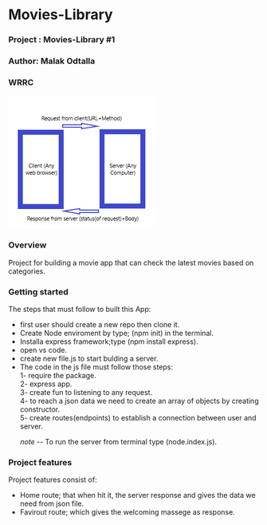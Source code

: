 # Movies-Library

### Project :  Movies-Library #1

### Author: Malak Odtalla

### WRRC


![image](wrrc.png)



### Overview

Project for building a movie app that can check the latest movies based on categories.

### Getting started
The steps that must follow to built this App:
<ul>
<li>first  user should create a new repo then clone it.</li>
<li>Create Node enviroment by type; (npm init) in the terminal.</li>
<li>Installa express framework;type (npm install express).</li>
<li>open vs code.</li>
<li>create new file.js to start bulding a server.</li>
<li>The code in the js file must follow those steps:<br>
1- require the package.<br>
2- express app.<br>
3- create fun to listening to any request.<br>
4- to reach a json data we need to create an array of objects by creating constructor.<br>
5- create routes(endpoints) to establish a connection between user and server.<br>

*note* -- To run the server from terminal type (node.index.js).

</ul>


### Project features

Project features consist of:
- Home route; that when hit it, the server response and gives the data we need from json file.
- Favirout route; which gives the welcoming massege as response.  



